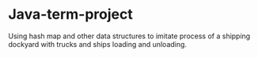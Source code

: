 # Java-term-project
Using hash map and other data structures to imitate process of a shipping dockyard with trucks and ships loading and unloading.
